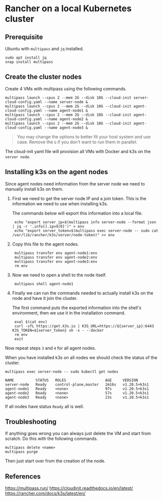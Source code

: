 # Rancher on a local Kubernetes cluster


## Prerequisite

Ubuntu with `multipass` and `jq` installed.

	sudo apt install jq
	snap install multipass


## Create the cluster nodes

Create 4 VMs with multipass using the following commands.

	multipass launch --cpus 2 --mem 2G --disk 10G --cloud-init server-cloud-config.yaml --name server-node &
	multipass launch --cpus 2 --mem 2G --disk 10G --cloud-init agent-cloud-config.yaml --name agent-node1 &
	multipass launch --cpus 2 --mem 2G --disk 10G --cloud-init agent-cloud-config.yaml --name agent-node2 &
	multipass launch --cpus 2 --mem 2G --disk 10G --cloud-init agent-cloud-config.yaml --name agent-node3 &

> You may change the options to better fit your host system and use case.
> Remove the `&` if you don't want to run them in parallel.

The cloud-init yaml file will provision all VMs with Docker and k3s on
the `server node`.


## Installing k3s on the agent nodes

Since agent nodes need information from the server node we need to
manually install k3s on them.

1. First we need to get the server node IP and a join token. This is the
   information we need to use when installing k3s.

   The commands below will export this information into a local file.

		echo "export server_ip=$(multipass info server-node --format json | jq -r '.info[].ipv4[0]')" > env
		echo "export server_token=$(multipass exec server-node -- sudo cat /var/lib/rancher/k3s/server/node-token)" >> env

2. Copy this file to the agent nodes.

		multipass transfer env agent-node1:env
		multipass transfer env agent-node2:env
		multipass transfer env agent-node3:env
		rm env

3. Now we need to open a shell to the node itself.

		multipass shell agent-node1

4. Finally we can run the commands needed to actually install k3s on the
   node and have it join the cluster.

   The first command puts the exported information into the shell's
   environment, then we use it in the installation command.

		eval $(cat env)
		curl -sfL https://get.k3s.io | K3S_URL=https://${server_ip}:6443 K3S_TOKEN=${server_token} sh -s - --docker
		rm env
		exit

Now repeat steps `3` and `4` for all agent nodes.

When you have installed k3s on all nodes we should check the status of
the cluster.

	multipass exec server-node -- sudo kubectl get nodes

	NAME          STATUS   ROLES                  AGE     VERSION
	server-node   Ready    control-plane,master   2m16s   v1.20.5+k3s1
	agent-node1   Ready    <none>                 97s     v1.20.5+k3s1
	agent-node2   Ready    <none>                 57s     v1.20.5+k3s1
	agent-node3   Ready    <none>                 23s     v1.20.5+k3s1

If all nodes have status `Ready` all is well.


## Troubleshooting

If anything goes wrong you can always just delete the VM and start from
scratch. Do this with the following commands.

	multipass delete <name>
	multipass purge

Then just start over from the creation of the node.


## References

https://multipass.run/
https://cloudinit.readthedocs.io/en/latest/
https://rancher.com/docs/k3s/latest/en/
